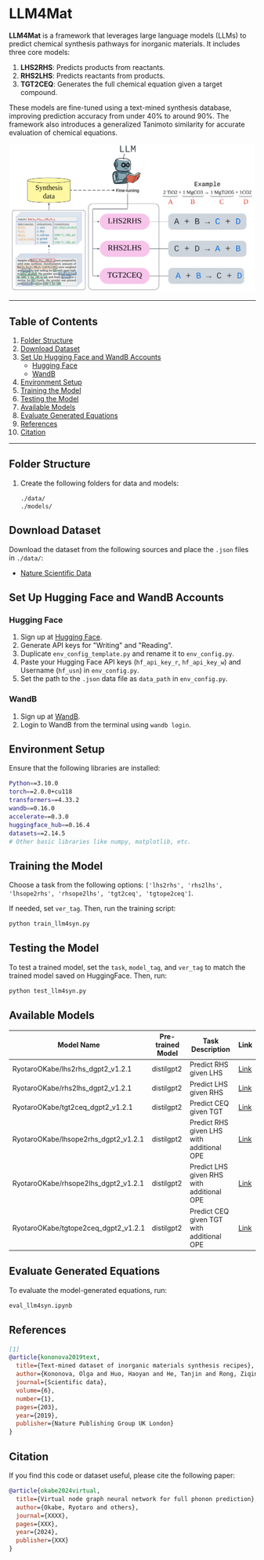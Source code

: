# LLM4Mat

**LLM4Mat** is a framework that leverages large language models (LLMs) to predict chemical synthesis pathways for inorganic materials. It includes three core models: 
1. **LHS2RHS**: Predicts products from reactants.
2. **RHS2LHS**: Predicts reactants from products.
3. **TGT2CEQ**: Generates the full chemical equation given a target compound.

These models are fine-tuned using a text-mined synthesis database, improving prediction accuracy from under 40% to around 90%. The framework also introduces a generalized Tanimoto similarity for accurate evaluation of chemical equations.

<p align="center">
  <img src="assets/fig_m_process.png" width="500">
</p>

---

## Table of Contents

1. [Folder Structure](#folder-structure)
2. [Download Dataset](#download-dataset)
3. [Set Up Hugging Face and WandB Accounts](#set-up-hugging-face-and-wandb-accounts)
   - [Hugging Face](#hugging-face)
   - [WandB](#wandb)
4. [Environment Setup](#environment-setup)
5. [Training the Model](#training-the-model)
6. [Testing the Model](#testing-the-model)
7. [Available Models](#available-models)
8. [Evaluate Generated Equations](#evaluate-generated-equations)
9. [References](#references)
10. [Citation](#citation)

---

## Folder Structure

1. Create the following folders for data and models:
    ```
    ./data/  
    ./models/  
    ```

## Download Dataset

Download the dataset from the following sources and place the `.json` files in `./data/`:

- [Nature Scientific Data](https://www.nature.com/articles/s41597-019-0224-1)

## Set Up Hugging Face and WandB Accounts

### Hugging Face
1. Sign up at [Hugging Face](https://huggingface.co/).
2. Generate API keys for "Writing" and "Reading".
3. Duplicate `env_config_template.py` and rename it to `env_config.py`.
4. Paste your Hugging Face API keys (`hf_api_key_r`, `hf_api_key_w`) and Username (`hf_usn`) in `env_config.py`.
5. Set the path to the `.json` data file as `data_path` in `env_config.py`.

### WandB
1. Sign up at [WandB](https://wandb.ai/site).
2. Login to WandB from the terminal using `wandb login`.

## Environment Setup

Ensure that the following libraries are installed:

```bash
Python==3.10.0   
torch==2.0.0+cu118    
transformers==4.33.2     
wandb==0.16.0   
accelerate==0.3.0   
huggingface_hub==0.16.4   
datasets==2.14.5   
# Other basic libraries like numpy, matplotlib, etc.
```

## Training the Model

Choose a task from the following options: `['lhs2rhs', 'rhs2lhs', 'lhsope2rhs', 'rhsope2lhs', 'tgt2ceq', 'tgtope2ceq']`.

If needed, set `ver_tag`. Then, run the training script:

```bash
python train_llm4syn.py
```

## Testing the Model

To test a trained model, set the `task`, `model_tag`, and `ver_tag` to match the trained model saved on HuggingFace. Then, run:

```bash
python test_llm4syn.py
```

## Available Models

| Model Name                                | Pre-trained Model | Task Description                       | Link |
| ----------------------------------------- | ----------------- | -------------------------------------- | ---- |
| RyotaroOKabe/lhs2rhs_dgpt2_v1.2.1         | distilgpt2        | Predict RHS given LHS                  | [Link](https://huggingface.co/RyotaroOKabe/lhs2rhs_dgpt2_v1.2.1) |
| RyotaroOKabe/rhs2lhs_dgpt2_v1.2.1         | distilgpt2        | Predict LHS given RHS                  | [Link](https://huggingface.co/RyotaroOKabe/rhs2lhs_dgpt2_v1.2.1) |
| RyotaroOKabe/tgt2ceq_dgpt2_v1.2.1         | distilgpt2        | Predict CEQ given TGT                  | [Link](https://huggingface.co/RyotaroOKabe/tgt2ceq_dgpt2_v1.2.1) |
| RyotaroOKabe/lhsope2rhs_dgpt2_v1.2.1      | distilgpt2        | Predict RHS given LHS with additional OPE | [Link](https://huggingface.co/RyotaroOKabe/lhsope2rhs_dgpt2_v1.2.1) |
| RyotaroOKabe/rhsope2lhs_dgpt2_v1.2.1      | distilgpt2        | Predict LHS given RHS with additional OPE | [Link](https://huggingface.co/RyotaroOKabe/rhsope2lhs_dgpt2_v1.2.1) |
| RyotaroOKabe/tgtope2ceq_dgpt2_v1.2.1      | distilgpt2        | Predict CEQ given TGT with additional OPE | [Link](https://huggingface.co/RyotaroOKabe/tgtope2ceq_dgpt2_v1.2.1) |

## Evaluate Generated Equations

To evaluate the model-generated equations, run:

```bash
eval_llm4syn.ipynb  
```

## References

```bibtex
[1] 
@article{kononova2019text,
  title={Text-mined dataset of inorganic materials synthesis recipes},
  author={Kononova, Olga and Huo, Haoyan and He, Tanjin and Rong, Ziqin and Botari, Tiago and Sun, Wenhao and Tshitoyan, Vahe and Ceder, Gerbrand},
  journal={Scientific data},
  volume={6},
  number={1},
  pages={203},
  year={2019},
  publisher={Nature Publishing Group UK London}
}
```

## Citation

If you find this code or dataset useful, please cite the following paper:

```bibtex
@article{okabe2024virtual,
  title={Virtual node graph neural network for full phonon prediction},
  author={Okabe, Ryotaro and others},
  journal={XXXX},
  pages={XXX},
  year={2024},
  publisher={XXX}
}
```
